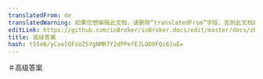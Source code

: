 ```yaml
---
translatedFrom: de
translatedWarning: 如果您想编辑此文档，请删除“translatedFrom”字段，否则此文档将再次自动翻译
editLink: https://github.com/ioBroker/ioBroker.docs/edit/master/docs/zh-cn/faq/_050_advanced/README.md
title: 高级答案
hash: t55eB/yCxelQFsUZ5YgNMR7Y2dPPefEJLQO0FQi61uE=
---
```

＃高级答案